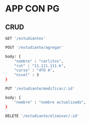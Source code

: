 # APP CON PG

## CRUD

```sh
GET '/estudiantes'
```

```sh
POST '/estudiante/agregar'

body: {
    "nombre" : "carlitos",
    "rut" : "11.111.111-k",
    "curso" : "4TO A",
    "nivel" : 3
}
```

```sh
PUT '/estudiante/modificar/:id'

body: {
    "nombre" : "nombre actualizado",
}
```

```sh
DELETE '/estudiante/eliminar/:id'
```